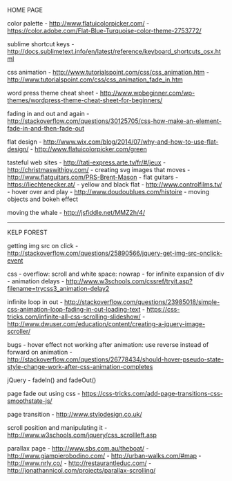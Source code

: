 
HOME PAGE

color palette
 	- http://www.flatuicolorpicker.com/
 	- https://color.adobe.com/Flat-Blue-Turquoise-color-theme-2753772/

sublime shortcut keys
	- http://docs.sublimetext.info/en/latest/reference/keyboard_shortcuts_osx.html

css animation
 	- http://www.tutorialspoint.com/css/css_animation.htm
 	- http://www.tutorialspoint.com/css/css_animation_fade_in.htm

word press theme cheat sheet
 	- http://www.wpbeginner.com/wp-themes/wordpress-theme-cheat-sheet-for-beginners/

fading in and out and again
	- http://stackoverflow.com/questions/30125705/css-how-make-an-element-fade-in-and-then-fade-out

flat design
	- http://www.wix.com/blog/2014/07/why-and-how-to-use-flat-design/
	- http://www.flatuicolorpicker.com/green

tasteful web sites
	- http://tati-express.arte.tv/fr/#/jeux
	- http://christmaswithjoy.com/
		- creating svg images that moves
	- http://www.flatguitars.com/PRS-Brent-Mason
		- flat guitars
	- https://liechtenecker.at/
		- yellow and black flat 
	- http://www.controlfilms.tv/
		- hover over and play
	- http://www.doudoublues.com/histoire
		- moving objects and bokeh effect

moving the whale 
	- http://jsfiddle.net/MMZ2h/4/

- - - - - - - - - - - - - - - - - - - - - - - - - - - - - - - - - - - - - - - - - - - - - - - - - - - 
KELP FOREST

getting img src on click
	- http://stackoverflow.com/questions/25890566/jquery-get-img-src-onclick-event

css
	- overflow: scroll and white space: nowrap - for infinite expansion of div
	- animation delays
		- http://www.w3schools.com/cssref/tryit.asp?filename=trycss3_animation-delay2

infinite loop in out 
	- http://stackoverflow.com/questions/23985018/simple-css-animation-loop-fading-in-out-loading-text
	- https://css-tricks.com/infinite-all-css-scrolling-slideshow/
	- http://www.dwuser.com/education/content/creating-a-jquery-image-scroller/

bugs
	- hover effect not working after animation: use reverse instead of forward on animation
		-http://stackoverflow.com/questions/26778434/should-hover-pseudo-state-style-change-work-after-css-animation-completes

jQuery 
	- fadeIn() and fadeOut()

page fade out using css
	- https://css-tricks.com/add-page-transitions-css-smoothstate-js/

page transition 
	- http://www.stylodesign.co.uk/

scroll position and manipulating it
	- http://www.w3schools.com/jquery/css_scrollleft.asp

parallax page 
	- http://www.sbs.com.au/theboat/
	- http://www.giampierobodino.com/
	- http://urban-walks.com/#map
	- http://www.nrly.co/
	- http://restaurantleduc.com/
	- http://jonathannicol.com/projects/parallax-scrolling/



